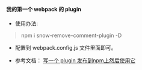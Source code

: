 #### 我的第一个 webpack 的 plugin

* 使用办法:

> npm i snow-remove-comment-plugin -D
 
* 配置到 webpack.config.js 文件里面即可。

* 参考文档： [写一个 plugin 发布到npm上然后使用它](https://juejin.cn/post/6988117125491589156)

